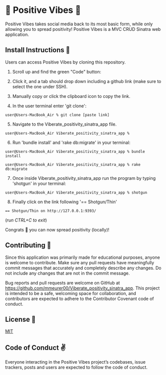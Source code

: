 ## <h1>🌻 Positive Vibes 🌻</h1>

Positive Vibes takes social media back to its most basic form, while only allowing you to spread positivity! Positive Vibes is a MVC CRUD Sinatra web application. 



## <h2>Install Instructions 💛</h2>


Users can access Positive Vibes by cloning this repository.

1. Scroll up and find the green "Code" button:

2. Click it, and a tab should drop down including a github link (make sure to select the one under SSH).

3. Manually copy or click the clipboard icon to copy the link.

4. In the user terminal enter 'git clone':

```
user@Users-MacBook_Air % git clone [paste link]
```

5. Navigate to the Viberate_positivity_sinatra_app file.
```
user@Users-MacBook_Air Viberate_positivity_sinatra_app % 
```
6. Run 'bundle install' and 'rake db:migrate' in your terminal:
```
user@Users-MacBook_Air Viberate_positivity_sinatra_app % bundle install

user@Users-MacBook_Air Viberate_positivity_sinatra_app % rake db:migrate
```

7. Once inside Viberate_positivity_sinatra_app run the program by typing 'shotgun' in your terminal:
```
user@Users-MacBook_Air Viberate_positivity_sinatra_app % shotgun
```
8. Finally click on the link following '== Shotgun/Thin'
```
== Shotgun/Thin on http://127.0.0.1:9393/
```
(*run CTRL+C to exit*)

Congrats 🎉 you can now spread positivity (locally)! 



## <h2>Contributing 🥰 </h2> 


Since this application was primarily made for educational purposes, anyone is welcome to contribute. Make sure any pull requests have meaningfully commit messages that accurately and completely describe any changes. Do not include any changes that are not in the commit message.

Bug reports and pull requests are welcome on GitHub at https://github.com/mmeurer00/Viberate_positivity_sinatra_app. This project is intended to be a safe, welcoming space for collaboration, and contributors are expected to adhere to the Contributor Covenant code of conduct.


## <h2>License 🌱 </h2>



[MIT](https://github.com/mmeurer00/Viberate_positivity_sinatra_app/blob/main/LICENSE)


## <h2>Code of Conduct ✌</h2>


Everyone interacting in the Positive Vibes project’s codebases, issue trackers, posts and users are expected to follow the code of conduct.